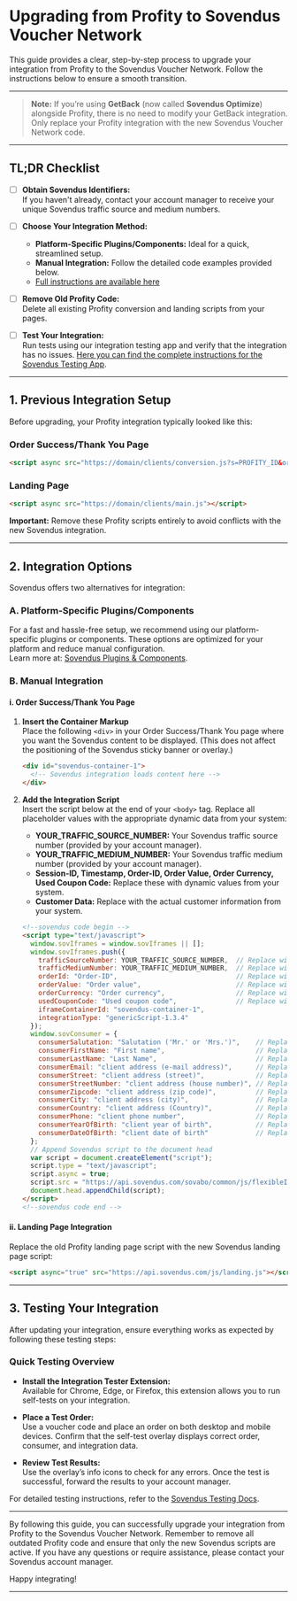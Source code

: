 # Upgrading from Profity to Sovendus Voucher Network

This guide provides a clear, step-by-step process to upgrade your integration from Profity to the Sovendus Voucher Network. Follow the instructions below to ensure a smooth transition.



---

> **Note:** If you’re using **GetBack** (now called **Sovendus Optimize**) alongside Profity, there is no need to modify your GetBack integration. Only replace your Profity integration with the new Sovendus Voucher Network code.

---

## TL;DR Checklist

- [ ] **Obtain Sovendus Identifiers:**  
  If you haven't already, contact your account manager to receive your unique Sovendus traffic source and medium numbers.

- [ ] **Choose Your Integration Method:**  
  - **Platform-Specific Plugins/Components:** Ideal for a quick, streamlined setup.
  - **Manual Integration:** Follow the detailed code examples provided below.  
  - [Full instructions are available here](https://developer-hub.sovendus.com/Voucher-Network-Checkout-Benefits/Web-Integration)

- [ ] **Remove Old Profity Code:**  
  Delete all existing Profity conversion and landing scripts from your pages.

- [ ] **Test Your Integration:**  
  Run tests using our integration testing app and verify that the integration has no issues. [Here you can find the complete instructions for the Sovendus Testing App](https://developer-hub.sovendus.com/Voucher-Network-Checkout-Benefits/Integration-Tester/VN).

---

## 1. Previous Integration Setup

Before upgrading, your Profity integration typically looked like this:

### Order Success/Thank You Page

```html
<script async src="https://domain/clients/conversion.js?s=PROFITY_ID&ordervalue=%orderValue%&ordernumber=%orderNumber%&vouchercode=%voucherCode%"></script>
```

### Landing Page

```html
<script async src="https://domain/clients/main.js"></script>
```

**Important:** Remove these Profity scripts entirely to avoid conflicts with the new Sovendus integration.

---

## 2. Integration Options

Sovendus offers two alternatives for integration:

### A. Platform-Specific Plugins/Components

For a fast and hassle-free setup, we recommend using our platform-specific plugins or components. These options are optimized for your platform and reduce manual configuration.  
Learn more at: [Sovendus Plugins & Components](https://developer-hub.sovendus.com/Voucher-Network-Checkout-Benefits/Web-Integration).

### B. Manual Integration

#### i. Order Success/Thank You Page

1. **Insert the Container Markup**  
   Place the following `<div>` in your Order Success/Thank You page where you want the Sovendus content to be displayed. (This does not affect the positioning of the Sovendus sticky banner or overlay.)

   ```html
   <div id="sovendus-container-1">
     <!-- Sovendus integration loads content here -->
   </div>
   ```

2. **Add the Integration Script**  
   Insert the script below at the end of your `<body>` tag. Replace all placeholder values with the appropriate dynamic data from your system:

   - **YOUR_TRAFFIC_SOURCE_NUMBER:** Your Sovendus traffic source number (provided by your account manager).
   - **YOUR_TRAFFIC_MEDIUM_NUMBER:** Your Sovendus traffic medium number (provided by your account manager).
   - **Session-ID, Timestamp, Order-ID, Order Value, Order Currency, Used Coupon Code:** Replace these with dynamic values from your system.
   - **Customer Data:** Replace with the actual customer information from your system.

   ```html
   <!--sovendus code begin -->
   <script type="text/javascript">
     window.sovIframes = window.sovIframes || [];
     window.sovIframes.push({
       trafficSourceNumber: YOUR_TRAFFIC_SOURCE_NUMBER,  // Replace with your Sovendus traffic source number
       trafficMediumNumber: YOUR_TRAFFIC_MEDIUM_NUMBER,  // Replace with your Sovendus traffic medium number
       orderId: "Order-ID",                              // Replace with your dynamic order ID
       orderValue: "Order value",                        // Replace with your dynamic order value
       orderCurrency: "Order currency",                  // Replace with the currency code (e.g., "EUR")
       usedCouponCode: "Used coupon code",               // Replace with the coupon code if applicable
       iframeContainerId: "sovendus-container-1",
       integrationType: "genericScript-1.3.4"
     });
     window.sovConsumer = {
       consumerSalutation: "Salutation ('Mr.' or 'Mrs.')",    // Replace with customer salutation
       consumerFirstName: "First name",                       // Replace with customer first name
       consumerLastName: "Last Name",                         // Replace with customer last name
       consumerEmail: "client address (e-mail address)",      // Replace with customer email address
       consumerStreet: "client address (street)",             // Replace with street name
       consumerStreetNumber: "client address (house number)", // Replace with house number
       consumerZipcode: "client address (zip code)",          // Replace with postal code
       consumerCity: "client address (city)",                 // Replace with city name
       consumerCountry: "client address (Country)",           // Replace with country name
       consumerPhone: "client phone number",                  // Replace with customer phone number
       consumerYearOfBirth: "client year of birth",           // Replace with customer's birth year
       consumerDateOfBirth: "client date of birth"            // Replace with customer's full date of birth
     };
     // Append Sovendus script to the document head
     var script = document.createElement("script");
     script.type = "text/javascript";
     script.async = true;
     script.src = "https://api.sovendus.com/sovabo/common/js/flexibleIframe.js";
     document.head.appendChild(script);
   </script>
   <!--sovendus code end -->
   ```

#### ii. Landing Page Integration

Replace the old Profity landing page script with the new Sovendus landing page script:

```html
<script async="true" src="https://api.sovendus.com/js/landing.js"></script>
```

---

## 3. Testing Your Integration

After updating your integration, ensure everything works as expected by following these testing steps:

### Quick Testing Overview

- **Install the Integration Tester Extension:**  
  Available for Chrome, Edge, or Firefox, this extension allows you to run self-tests on your integration.

- **Place a Test Order:**  
  Use a voucher code and place an order on both desktop and mobile devices. Confirm that the self-test overlay displays correct order, consumer, and integration data.

- **Review Test Results:**  
  Use the overlay’s info icons to check for any errors. Once the test is successful, forward the results to your account manager.

For detailed testing instructions, refer to the [Sovendus Testing Docs](https://developer-hub.sovendus.com/Voucher-Network-Checkout-Benefits/Integration-Tester/VN).

---

By following this guide, you can successfully upgrade your integration from Profity to the Sovendus Voucher Network. Remember to remove all outdated Profity code and ensure that only the new Sovendus scripts are active. If you have any questions or require assistance, please contact your Sovendus account manager.

Happy integrating!

---
